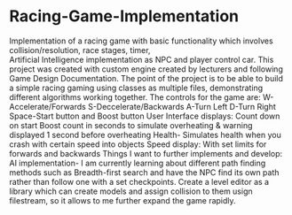 # Racing-Game-Implementation
Implementation of a racing game with basic functionality which involves collision/resolution, race stages, timer,  
Artificial Intelligence implementation as NPC and player control car. 
This project was created with custom engine created by lecturers and following Game Design Documentation. 
The point of the project is to be able to build a simple racing gaming using classes as multiple files, 
demonstrating different algorithms working together.
The controls for the game are:
W-Accelerate/Forwards
S-Deccelerate/Backwards
A-Turn Left
D-Turn Right
Space-Start button and Boost button
User Interface displays:
Count down on start
Boost count in seconds to simulate overheating & warning displayed 1 second before overheating
Health- Simulates health when you crash with certain speed into objects
Speed display: With set limits for forwards and backwards
Things I want to further implements and develop:
AI implementation- I am currently learning about different path finding methods such as Breadth-first search and have the NPC find its own 
path rather than follow one with a set checkpoints.
Create a level editor as a library which can create models and assign collision to them usign filestream,
so it allows to me further expand the game rapidly. 
